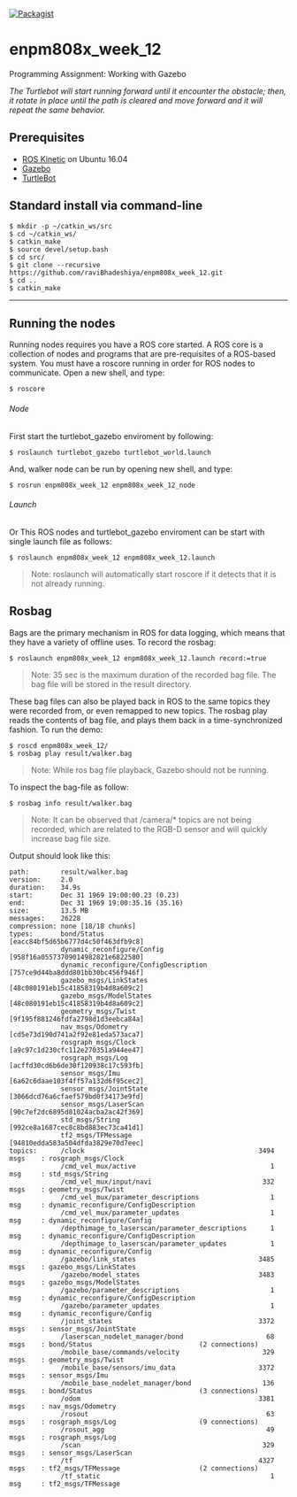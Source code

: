 [![Packagist](https://img.shields.io/packagist/l/doctrine/orm.svg)](LICENSE.md)
# enpm808x_week_12
 Programming Assignment: Working with Gazebo

*The Turtlebot will start running forward until it encounter the obstacle; then, it rotate in place until the path is cleared and move forward and it will repeat the same behavior.*
## Prerequisites
 * [ROS Kinetic](http://wiki.ros.org/ROS/Installation) on Ubuntu 16.04
 * [Gazebo](http://gazebosim.org/)
 * [TurtleBot](http://wiki.ros.org/Robots/TurtleBot)

## Standard install via command-line
```
$ mkdir -p ~/catkin_ws/src
$ cd ~/catkin_ws/
$ catkin_make
$ source devel/setup.bash
$ cd src/
$ git clone --recursive https://github.com/raviBhadeshiya/enpm808x_week_12.git
$ cd ..
$ catkin_make
```
---
## Running the nodes
Running nodes requires you have a ROS core started. A ROS core is a collection of nodes and programs that are pre-requisites of a ROS-based system. You must have a roscore running in order for ROS nodes to communicate. Open a new shell, and type:
```
$ roscore
```
###### Node
First start the turtlebot_gazebo enviroment by following:
```
$ roslaunch turtlebot_gazebo turtlebot_world.launch 
```
And, walker node can be run by opening new shell, and type:
```
$ rosrun enpm808x_week_12 enpm808x_week_12_node
```

###### Launch
Or This ROS nodes and turtlebot_gazebo enviroment can be start with single launch file as follows:
```
$ roslaunch enpm808x_week_12 enpm808x_week_12.launch
```
>Note: roslaunch will automatically start roscore if it detects that it is not already running.

## Rosbag

Bags are the primary mechanism in ROS for data logging, which means that they have a variety of offline uses. To record the rosbag:
```
$ roslaunch enpm808x_week_12 enpm808x_week_12.launch record:=true
```
>Note: 35 sec is the maximum duration of the recorded bag file. The bag file will be stored in the result directory.

These bag files can also be played back in ROS to the same topics they were recorded from, or even remapped to new topics. The rosbag play reads the contents of bag file, and plays them back in a time-synchronized fashion. To run the demo:
```
$ roscd enpm808x_week_12/
$ rosbag play result/walker.bag
```
> Note: While ros bag file playback, Gazebo should not be running.

To inspect the bag-file as follow:
```
$ rosbag info result/walker.bag
```
>Note: It can be observed that /camera/* topics are not being recorded, which are related to the RGB-D sensor and will quickly increase bag file size.

Output should look like this:
```
path:        result/walker.bag
version:     2.0
duration:    34.9s
start:       Dec 31 1969 19:00:00.23 (0.23)
end:         Dec 31 1969 19:00:35.16 (35.16)
size:        13.5 MB
messages:    26228
compression: none [18/18 chunks]
types:       bond/Status                           [eacc84bf5d65b6777d4c50f463dfb9c8]
             dynamic_reconfigure/Config            [958f16a05573709014982821e6822580]
             dynamic_reconfigure/ConfigDescription [757ce9d44ba8ddd801bb30bc456f946f]
             gazebo_msgs/LinkStates                [48c080191eb15c41858319b4d8a609c2]
             gazebo_msgs/ModelStates               [48c080191eb15c41858319b4d8a609c2]
             geometry_msgs/Twist                   [9f195f881246fdfa2798d1d3eebca84a]
             nav_msgs/Odometry                     [cd5e73d190d741a2f92e81eda573aca7]
             rosgraph_msgs/Clock                   [a9c97c1d230cfc112e270351a944ee47]
             rosgraph_msgs/Log                     [acffd30cd6b6de30f120938c17c593fb]
             sensor_msgs/Imu                       [6a62c6daae103f4ff57a132d6f95cec2]
             sensor_msgs/JointState                [3066dcd76a6cfaef579bd0f34173e9fd]
             sensor_msgs/LaserScan                 [90c7ef2dc6895d81024acba2ac42f369]
             std_msgs/String                       [992ce8a1687cec8c8bd883ec73ca41d1]
             tf2_msgs/TFMessage                    [94810edda583a504dfda3829e70d7eec]
topics:      /clock                                            3494 msgs    : rosgraph_msgs/Clock                  
             /cmd_vel_mux/active                                  1 msg     : std_msgs/String                      
             /cmd_vel_mux/input/navi                            332 msgs    : geometry_msgs/Twist                  
             /cmd_vel_mux/parameter_descriptions                  1 msg     : dynamic_reconfigure/ConfigDescription
             /cmd_vel_mux/parameter_updates                       1 msg     : dynamic_reconfigure/Config           
             /depthimage_to_laserscan/parameter_descriptions      1 msg     : dynamic_reconfigure/ConfigDescription
             /depthimage_to_laserscan/parameter_updates           1 msg     : dynamic_reconfigure/Config           
             /gazebo/link_states                               3485 msgs    : gazebo_msgs/LinkStates               
             /gazebo/model_states                              3483 msgs    : gazebo_msgs/ModelStates              
             /gazebo/parameter_descriptions                       1 msg     : dynamic_reconfigure/ConfigDescription
             /gazebo/parameter_updates                            1 msg     : dynamic_reconfigure/Config           
             /joint_states                                     3372 msgs    : sensor_msgs/JointState               
             /laserscan_nodelet_manager/bond                     68 msgs    : bond/Status                           (2 connections)
             /mobile_base/commands/velocity                     329 msgs    : geometry_msgs/Twist                  
             /mobile_base/sensors/imu_data                     3372 msgs    : sensor_msgs/Imu                      
             /mobile_base_nodelet_manager/bond                  136 msgs    : bond/Status                           (3 connections)
             /odom                                             3381 msgs    : nav_msgs/Odometry                    
             /rosout                                             63 msgs    : rosgraph_msgs/Log                     (9 connections)
             /rosout_agg                                         49 msgs    : rosgraph_msgs/Log                    
             /scan                                              329 msgs    : sensor_msgs/LaserScan                
             /tf                                               4327 msgs    : tf2_msgs/TFMessage                    (2 connections)
             /tf_static                                           1 msg     : tf2_msgs/TFMessage
```
